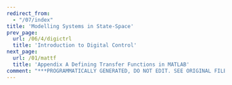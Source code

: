 ```yaml
---
redirect_from:
  - "/07/index"
title: 'Modelling Systems in State-Space'
prev_page:
  url: /06/4/digictrl
  title: 'Introduction to Digital Control'
next_page:
  url: /01/mattf
  title: 'Appendix A Defining Transfer Functions in MATLAB'
comment: "***PROGRAMMATICALLY GENERATED, DO NOT EDIT. SEE ORIGINAL FILES IN /content***"
---
```

